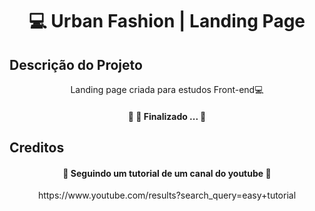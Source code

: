 
<h1 align="center">💻 Urban Fashion | Landing Page</h1>

## Descrição do Projeto
<p align="center">Landing page criada para estudos Front-end💻</p>

<h4 align="center"> 
	🚧  🚀 Finalizado ...  🚧
</h4>

## Creditos

<h4 align="center">🚧 Seguindo um tutorial de um canal do youtube 🚧 </h4>

<p align="center">https://www.youtube.com/results?search_query=easy+tutorial</p>